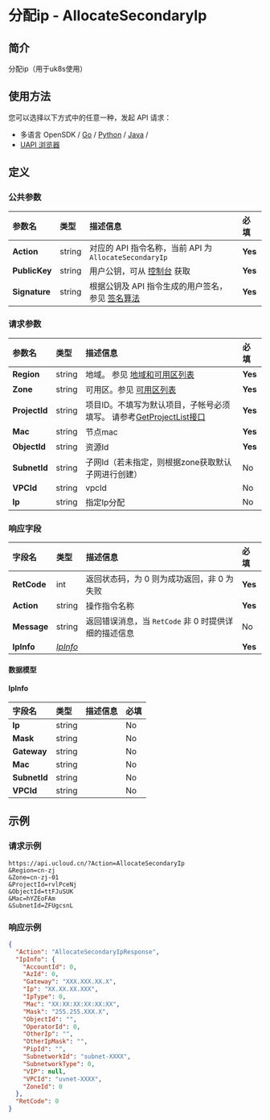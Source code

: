 # 分配ip - AllocateSecondaryIp

## 简介

分配ip（用于uk8s使用）






## 使用方法

您可以选择以下方式中的任意一种，发起 API 请求：
- 多语言 OpenSDK / [Go](https://github.com/ucloud/ucloud-sdk-go) / [Python](https://github.com/ucloud/ucloud-sdk-python3) / [Java](https://github.com/ucloud/ucloud-sdk-java) /
- [UAPI 浏览器](https://console.ucloud.cn/uapi/detail?id=AllocateSecondaryIp)


## 定义

### 公共参数

| 参数名 | 类型 | 描述信息 | 必填 |
|:---|:---|:---|:---|
| **Action**     | string  | 对应的 API 指令名称，当前 API 为 `AllocateSecondaryIp`                        | **Yes** |
| **PublicKey**  | string  | 用户公钥，可从 [控制台](https://console.ucloud.cn/uapi/apikey) 获取                                             | **Yes** |
| **Signature**  | string  | 根据公钥及 API 指令生成的用户签名，参见 [签名算法](api/summary/signature.md)  | **Yes** |

### 请求参数

| 参数名 | 类型 | 描述信息 | 必填 |
|:---|:---|:---|:---|
| **Region** | string | 地域。 参见 [地域和可用区列表](api/summary/regionlist) |**Yes**|
| **Zone** | string | 可用区。参见 [可用区列表](api/summary/regionlist) |**Yes**|
| **ProjectId** | string | 项目ID。不填写为默认项目，子帐号必须填写。 请参考[GetProjectList接口](api/summary/get_project_list) |**Yes**|
| **Mac** | string | 节点mac |**Yes**|
| **ObjectId** | string | 资源Id |**Yes**|
| **SubnetId** | string | 子网Id（若未指定，则根据zone获取默认子网进行创建） |No|
| **VPCId** | string | vpcId |No|
| **Ip** | string | 指定Ip分配 |No|

### 响应字段

| 字段名 | 类型 | 描述信息 | 必填 |
|:---|:---|:---|:---|
| **RetCode** | int | 返回状态码，为 0 则为成功返回，非 0 为失败 |**Yes**|
| **Action** | string | 操作指令名称 |**Yes**|
| **Message** | string | 返回错误消息，当 `RetCode` 非 0 时提供详细的描述信息 |No|
| **IpInfo** | [*IpInfo*](#IpInfo) |  |**Yes**|

#### 数据模型


#### IpInfo

| 字段名 | 类型 | 描述信息 | 必填 |
|:---|:---|:---|:---|
| **Ip** | string |  |No|
| **Mask** | string |  |No|
| **Gateway** | string |  |No|
| **Mac** | string |  |No|
| **SubnetId** | string |  |No|
| **VPCId** | string |  |No|

## 示例

### 请求示例
    
```
https://api.ucloud.cn/?Action=AllocateSecondaryIp
&Region=cn-zj
&Zone=cn-zj-01
&ProjectId=rvlPceNj
&ObjectId=ttFJuSUK
&Mac=hYZEoFAm
&SubnetId=ZFUgcsnL
```

### 响应示例
    
```json
{
  "Action": "AllocateSecondaryIpResponse",
  "IpInfo": {
    "AccountId": 0,
    "AzId": 0,
    "Gateway": "XXX.XXX.XX.X",
    "Ip": "XX.XX.XX.XXX",
    "IpType": 0,
    "Mac": "XX:XX:XX:XX:XX:XX",
    "Mask": "255.255.XXX.X",
    "ObjectId": "",
    "OperatorId": 0,
    "OtherIp": "",
    "OtherIpMask": "",
    "PipId": "",
    "SubnetworkId": "subnet-XXXX",
    "SubnetworkType": 0,
    "VIP": null,
    "VPCId": "uvnet-XXXX",
    "ZoneId": 0
  },
  "RetCode": 0
}
```





